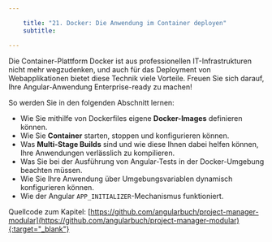 ```yaml
---

    title: "21. Docker: Die Anwendung im Container deployen"
    subtitle: 

---
```

Die Container-Plattform Docker ist aus professionellen IT-Infrastrukturen nicht mehr wegzudenken, und auch für das
Deployment von Webapplikationen bietet diese Technik viele Vorteile. Freuen Sie sich darauf, Ihre Angular-Anwendung
Enterprise-ready zu machen!

So werden Sie in den folgenden Abschnitt lernen:

- Wie Sie mithilfe von Dockerfiles eigene **Docker-Images** definieren können.
- Wie Sie **Container** starten, stoppen und konfigurieren können.
- Was **Multi-Stage Builds** sind und wie diese Ihnen dabei helfen können, Ihre Anwendungen verlässlich zu kompilieren.
- Was Sie bei der Ausführung von Angular-Tests in der Docker-Umgebung beachten müssen.
- Wie Sie Ihre Anwendung über Umgebungsvariablen dynamisch konfigurieren können.
- Wie der Angular `APP_INITIALIZER`-Mechanismus funktioniert.

Quellcode zum Kapitel: [https://github.com/angularbuch/project-manager-modular](https://github.com/angularbuch/project-manager-modular){:target="_blank"}
